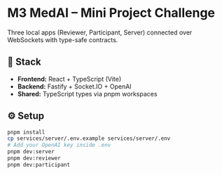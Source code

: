 # M3 MedAI – Mini Project Challenge

Three local apps (Reviewer, Participant, Server) connected over WebSockets with type-safe contracts.

## 🧠 Stack
- **Frontend:** React + TypeScript (Vite)
- **Backend:** Fastify + Socket.IO + OpenAI
- **Shared:** TypeScript types via pnpm workspaces

## ⚙️ Setup
```bash
pnpm install
cp services/server/.env.example services/server/.env
# Add your OpenAI key inside .env
pnpm dev:server
pnpm dev:reviewer
pnpm dev:participant
